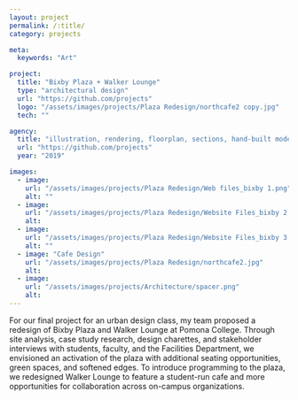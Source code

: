 ```yaml
---
layout: project
permalink: /:title/
category: projects

meta:
  keywords: "Art"

project:
  title: "Bixby Plaza + Walker Lounge"
  type: "architectural design"
  url: "https://github.com/projects"
  logo: "/assets/images/projects/Plaza Redesign/northcafe2 copy.jpg"
  tech: ""

agency:
  title: "illustration, rendering, floorplan, sections, hand-built model"
  url: "https://github.com/projects"
  year: "2019"

images:
  - image:
    url: "/assets/images/projects/Plaza Redesign/Web files_bixby 1.png"
    alt: ""
  - image:
    url: "/assets/images/projects/Plaza Redesign/Website Files_bixby 2.png"
    alt:  
  - image:
    url: "/assets/images/projects/Plaza Redesign/Website Files_bixby 3.png"
    alt: ""    
  - image: "Cafe Design"
    url: "/assets/images/projects/Plaza Redesign/northcafe2.jpg"
    alt:
  - image:
    url: "/assets/images/projects/Architecture/spacer.png"
    alt:       
---
```

<p>For our final project for an urban design class, my team proposed a redesign of Bixby Plaza and Walker Lounge at Pomona College. Through site analysis, case study research, design charettes, and stakeholder interviews with students, faculty, and the Facilities Department, we envisioned an activation of the plaza with additional seating opportunities, green spaces, and softened edges. To introduce programming to the plaza, we redesigned Walker Lounge to feature a student-run cafe and more opportunities for collaboration across on-campus organizations.<p>